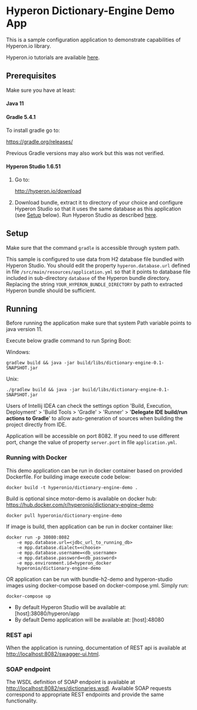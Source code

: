 # Hyperon Dictionary-Engine Demo App

This is a sample configuration application to demonstrate capabilities of Hyperon.io library. 

Hyperon.io tutorials are available [here](https://www.hyperon.io/docs/tutorials).

## Prerequisites

Make sure you have at least:

#### Java 11

#### Gradle 5.4.1

To install gradle go to:

https://gradle.org/releases/

Previous Gradle versions may also work but this was not verified.

#### Hyperon Studio 1.6.51

1. Go to:

    http://hyperon.io/download

2. Download bundle, extract it to directory of your choice and configure 
Hyperon Studio so that it uses the same database as this application 
(see [Setup](#setup) below). Run Hyperon Studio as described 
[here](https://www.hyperon.io/tutorial/installing-hyperon-studio).  

## Setup

Make sure that the command ```gradle``` is accessible through system path.

This sample is configured to use data from H2 database file bundled with Hyperon
Studio. You should edit the property ```hyperon.database.url``` defined in file 
```/src/main/resources/application.yml``` so that it points to database file included in 
sub-directory ```database``` of the Hyperon bundle directory. Replacing the string 
```YOUR_HYPERON_BUNDLE_DIRECTORY``` by path to extracted Hyperon bundle should be 
sufficient.

## Running

Before running the application make sure that system Path variable points to java version 11.

Execute below gradle command to run Spring Boot:

Windows:
   ```text
   gradlew build && java -jar build/libs/dictionary-engine-0.1-SNAPSHOT.jar
   ```

Unix:
```text
./gradlew build && java -jar build/libs/dictionary-engine-0.1-SNAPSHOT.jar
```
Users of Intellij IDEA can check the settings option 'Build, Execution, Deployment' > 
'Build Tools > 'Gradle' > 'Runner' > '**Delegate IDE build/run actions to Gradle**' to allow
auto-generation of sources when building the project directly from IDE.

Application will be accessible on port 8082. 
If you need to use different port, change the value of property  ```server.port``` 
in file ```application.yml```. 

### Running with Docker
This demo application can be run in docker container based on provided Dockerfile.
For building image execute code below:
```text
docker build -t hyperonio/dictionary-engine-demo .
```
Build is optional since motor-demo is available on docker hub:
https://hub.docker.com/r/hyperonio/dictionary-engine-demo
```text
docker pull hyperonio/dictionary-engine-demo
```
If image is build, then application can be run in docker container like:
```text
docker run -p 38080:8082 
    -e mpp.database.url=<jdbc_url_to_running_db>
    -e mpp.database.dialect=<choose>
    -e mpp.database.username=<db_username>
    -e mpp.database.password=<db_password>
    -e mpp.environment.id=hyperon_docker
    hyperonio/dictionary-engine-demo
```
OR application can be run with bundle-h2-demo and hyperon-studio images
using docker-compose based on docker-compose.yml. Simply run:
```text
docker-compose up
```
* By default Hyperon Studio will be available at: [host]:38080/hyperon/app
* By default Demo application will be available at: [host]:48080


### REST api

When the application is running, documentation of REST api is available at  
[http://localhost:8082/swagger-ui.html](http://localhost:8082/swagger-ui.html).

### SOAP endpoint

The WSDL definition of SOAP endpoint is available at 
[http://localhost:8082/ws/dictionaries.wsdl](http://localhost:8082/ws/dictionaries.wsdl). 
Available SOAP requests correspond to appropriate REST endpoints and provide the same functionality.  

